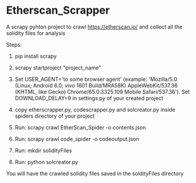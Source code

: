# Etherscan_Scrapper
A scrapy pyhton project to crawl https://etherscan.io/ and collect all the solidity files for analysis

Steps: 
1. pip install scrapy
2. scrapy startproject "project_name"
3. Set USER_AGENT='to some browser agent' (example: 'Mozilla/5.0 (Linux; Android 6.0; vivo 1601 Build/MRA58K) AppleWebKit/537.36 (KHTML, like Gecko) Chrome/65.0.3325.109 Mobile Safari/537.36'). Set DOWNLOAD_DELAY=9 in settings.py of your created project

3. copy etherscrapper.py, codescrapper.py  and solcreator.py inside spiders directory of your project

4. Run: scrapy crawl EtherScan_Spider -o contents.json

5. Run: scrapy crawl code_spider -o codeoutput.json

6. Run: mkdir solidityFiles

7. Run: python solcreator.py


You will have the crawled solidity files saved in the soldityFiles directory
